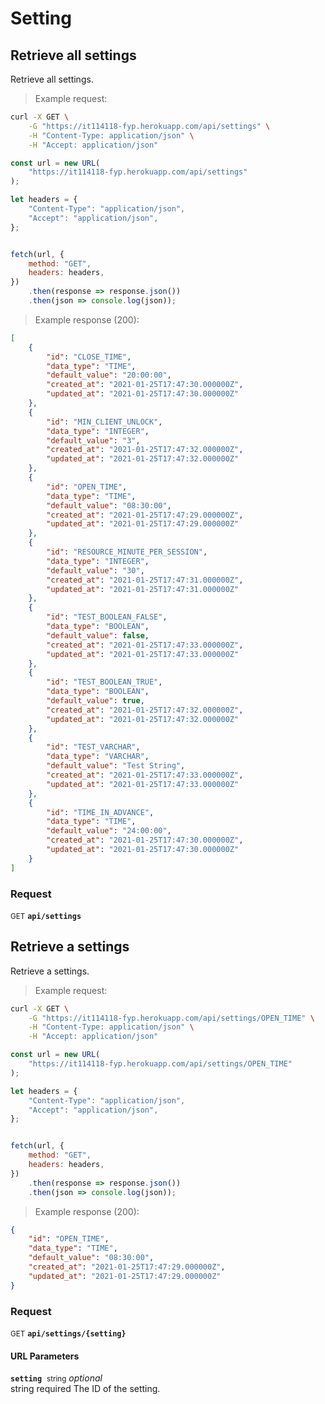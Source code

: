 # Setting


## Retrieve all settings

Retrieve all settings.




> Example request:

```bash
curl -X GET \
    -G "https://it114118-fyp.herokuapp.com/api/settings" \
    -H "Content-Type: application/json" \
    -H "Accept: application/json"
```

```javascript
const url = new URL(
    "https://it114118-fyp.herokuapp.com/api/settings"
);

let headers = {
    "Content-Type": "application/json",
    "Accept": "application/json",
};


fetch(url, {
    method: "GET",
    headers: headers,
})
    .then(response => response.json())
    .then(json => console.log(json));
```


> Example response (200):

```json
[
    {
        "id": "CLOSE_TIME",
        "data_type": "TIME",
        "default_value": "20:00:00",
        "created_at": "2021-01-25T17:47:30.000000Z",
        "updated_at": "2021-01-25T17:47:30.000000Z"
    },
    {
        "id": "MIN_CLIENT_UNLOCK",
        "data_type": "INTEGER",
        "default_value": "3",
        "created_at": "2021-01-25T17:47:32.000000Z",
        "updated_at": "2021-01-25T17:47:32.000000Z"
    },
    {
        "id": "OPEN_TIME",
        "data_type": "TIME",
        "default_value": "08:30:00",
        "created_at": "2021-01-25T17:47:29.000000Z",
        "updated_at": "2021-01-25T17:47:29.000000Z"
    },
    {
        "id": "RESOURCE_MINUTE_PER_SESSION",
        "data_type": "INTEGER",
        "default_value": "30",
        "created_at": "2021-01-25T17:47:31.000000Z",
        "updated_at": "2021-01-25T17:47:31.000000Z"
    },
    {
        "id": "TEST_BOOLEAN_FALSE",
        "data_type": "BOOLEAN",
        "default_value": false,
        "created_at": "2021-01-25T17:47:33.000000Z",
        "updated_at": "2021-01-25T17:47:33.000000Z"
    },
    {
        "id": "TEST_BOOLEAN_TRUE",
        "data_type": "BOOLEAN",
        "default_value": true,
        "created_at": "2021-01-25T17:47:32.000000Z",
        "updated_at": "2021-01-25T17:47:32.000000Z"
    },
    {
        "id": "TEST_VARCHAR",
        "data_type": "VARCHAR",
        "default_value": "Test String",
        "created_at": "2021-01-25T17:47:33.000000Z",
        "updated_at": "2021-01-25T17:47:33.000000Z"
    },
    {
        "id": "TIME_IN_ADVANCE",
        "data_type": "TIME",
        "default_value": "24:00:00",
        "created_at": "2021-01-25T17:47:30.000000Z",
        "updated_at": "2021-01-25T17:47:30.000000Z"
    }
]
```

### Request
<small class="badge badge-green">GET</small>
 **`api/settings`**



## Retrieve a settings

Retrieve a settings.




> Example request:

```bash
curl -X GET \
    -G "https://it114118-fyp.herokuapp.com/api/settings/OPEN_TIME" \
    -H "Content-Type: application/json" \
    -H "Accept: application/json"
```

```javascript
const url = new URL(
    "https://it114118-fyp.herokuapp.com/api/settings/OPEN_TIME"
);

let headers = {
    "Content-Type": "application/json",
    "Accept": "application/json",
};


fetch(url, {
    method: "GET",
    headers: headers,
})
    .then(response => response.json())
    .then(json => console.log(json));
```


> Example response (200):

```json
{
    "id": "OPEN_TIME",
    "data_type": "TIME",
    "default_value": "08:30:00",
    "created_at": "2021-01-25T17:47:29.000000Z",
    "updated_at": "2021-01-25T17:47:29.000000Z"
}
```

### Request
<small class="badge badge-green">GET</small>
 **`api/settings/{setting}`**

<h4 class="fancy-heading-panel"><b>URL Parameters</b></h4>
<code><b>setting</b></code>&nbsp; <small>string</small>         <i>optional</i>    <br>
    string required The ID of the setting.




